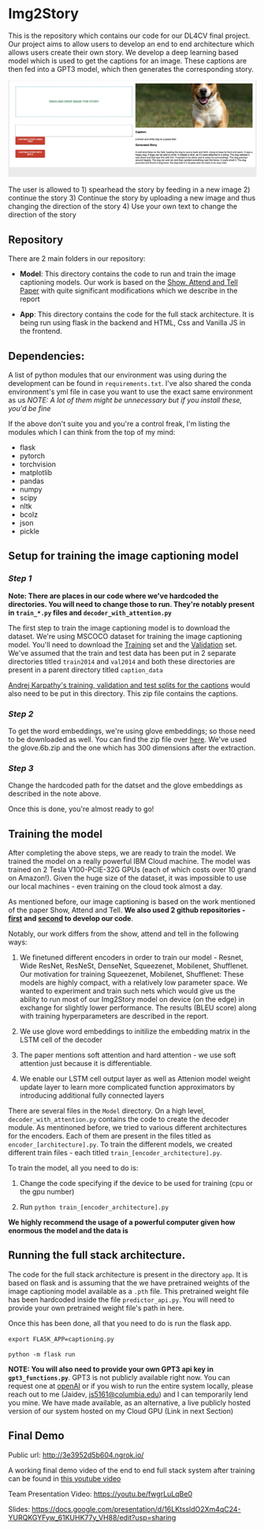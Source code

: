 # Img2Story

This is the repository which contains our code for our DL4CV final project. 
Our project aims to allow users to develop an end to end architecture which 
allows users create their own story. We develop a deep learning based model 
which is used to get the captions for an image. These captions are then fed 
into a GPT3 model, which then generates the corresponding story. 

![Alt text](SavedStories/dog_story_screenshot.jpeg?raw=true "A generated caption and story")

The user is allowed to 1) spearhead the story by feeding in a new image 2) continue the story 3) Continue the story by uploading a new image and thus changing the direction of the story  4) Use your own text to change the direction of the story 

## Repository
There are 2 main folders in our repository: 
* **Model**: This directory contains the code to run and train the image captioning models. Our work is based on the [Show, Attend and Tell Paper](https://arxiv.org/abs/1502.03044) with quite significant modifications which we describe in the report 

* **App**: This directory contains the code for the full stack architecture. 
It is being run using flask in the backend and HTML, Css and Vanilla JS in the frontend. 

## Dependencies:
A list of python modules that our environment was using during the development can be found in `requirements.txt`. I've also 
shared the conda environment's yml file in case you want to use the exact
same environment as us *NOTE: A lot of them might be unnecessary but if you install these, you'd be fine*

If the above don't suite you and you're a control freak, I'm listing the modules which I can think from the top of my mind: 

* flask
* pytorch
* torchvision
* matplotlib
* pandas
* numpy 
* scipy
* nltk
* bcolz
* json
* pickle 

## Setup for training the image captioning model

### *Step 1* 
**Note: There are places in our code where we've hardcoded the directories. You will need to change those to run. They're notably present in `train_*.py` files and `decoder_with_attention.py`**

The first step to train the image captioning model is to download the dataset. We're using MSCOCO dataset for training the image 
captioning model. You'll need to download the [Training](http://images.cocodataset.org/zips/train2014.zip) set and the [Validation](http://images.cocodataset.org/zips/val2014.zip) set.
We've assumed that the train and test data has been put in 2 separate directories titled `train2014` and `val2014` and both these directories are present in a parent directory titled `caption_data`

[Andrej Karpathy's training, validation and test splits for the captions](http://cs.stanford.edu/people/karpathy/deepimagesent/caption_datasets.zip) would also need to be put in this directory. This zip file contains the captions.

### *Step 2*

To get the word embeddings, we're using glove embeddings; so those need to be downloaded as well. You can find the zip file over [here](https://nlp.stanford.edu/projects/glove/). We've used the glove.6b.zip and the one which has 300 dimensions after the extraction. 

### *Step 3* 

Change the hardcoded path for the datset and the glove embeddings as described in the note above. 

Once this is done, you're almost ready to go!

## Training the model

After completing the above steps, we are ready to train the model. We trained the model on a really powerful IBM Cloud machine. The model was trained on 2 Tesla V100-PCIE-32G GPUs (each of which costs over 10 grand on Amazon!). Given the huge size of the dataset, it was impossible to use our local machines - even training on the cloud took almost a day. 

As mentioned before, our image captioning is based on the work mentioned of the paper Show, Attend and Tell. **We also used 2 github repositories - [first](https://github.com/sgrvinod/a-PyTorch-Tutorial-to-Image-Captioning) and [second](https://github.com/yahoo/object_relation_transformer) to develop our code**. 

Notably, our work differs from the show, attend and tell in the following ways: 

1) We finetuned different encoders in order to train our model - Resnet, Wide ResNet, ResNeSt, DenseNet, Squeezenet, Mobilenet, Shufflenet. Our motivation for training Squeezenet, Mobilenet, Shufflenet: These models are highly compact, with a relatively low parameter space. We wanted to experiment and train such nets which would give us the ability to run most of our Img2Story model on device (on the edge) in exchange for slightly lower performance.
The results (BLEU score) along with training hyperparameters are described in the report.

2) We use glove word embeddings to initilize the embedding matrix in the LSTM cell of the decoder 

3) The paper mentions soft attention and hard attention - we use soft attention just because it is differentiable. 

4) We enable our LSTM cell output layer as well as Attenion model weight update layer to learn more complicated function approximators by introducing additional fully connected layers 

There are several files in the `Model` directory. On a high level, 
`decoder_with_attention.py` contains the code to create the decoder module. 
As mentinoned before, we tried to various different architectures for the encoders. Each of them are present in the files titled as `encoder_[architecture].py`. To train the different models, we created different train files - each titled `train_[encoder_architecture].py`. 

To train the model, all you need to do is: 

1. Change the code specifying if the device to be used for training (cpu or the gpu number)

2. Run `python train_[encoder_architecture].py`

**We highly recommend the usage of a powerful computer given how enormous the model and the data is**

## Running the full stack architecture. 

The code for the full stack architecture is present in the directory `app`. It is based on flask and is assuming that the we have pretrained weights of the image captioning model available as a `.pth` file. This pretrained weight file has been hardcoded inside the file `predictor_api.py`. You will need to provide your own pretrained weight file's path in here. 

Once this has been done, all that you need to do is run the flask app. 

`export FLASK_APP=captioning.py`

`python -m flask run`

**NOTE: You will also need to provide your own GPT3 api key in `gpt3_functions.py`**. GPT3 is not publicly available right now. You can request one at [openAI](https://openai.com/blog/openai-api/) or if you wish to run the entire system locally, please reach out to me (Jaidev, js5161@columbia.edu) and I can temporarily lend you mine. We have made available, as an alternative, a live publicly hosted version of our system hosted on my Cloud GPU (Link in next Section)

## Final Demo 

Public url: http://3e3952d5b604.ngrok.io/

A working final demo video of the end to end full stack system after training can be found in [this youtube video](https://youtu.be/Fu52ATk7yq4)

Team Presentation Video: https://youtu.be/fwgrLuLqBe0

Slides: https://docs.google.com/presentation/d/16LKtssldO2Xm4qC24-YURQKGYFyw_61KUHK77y_VH88/edit?usp=sharing

